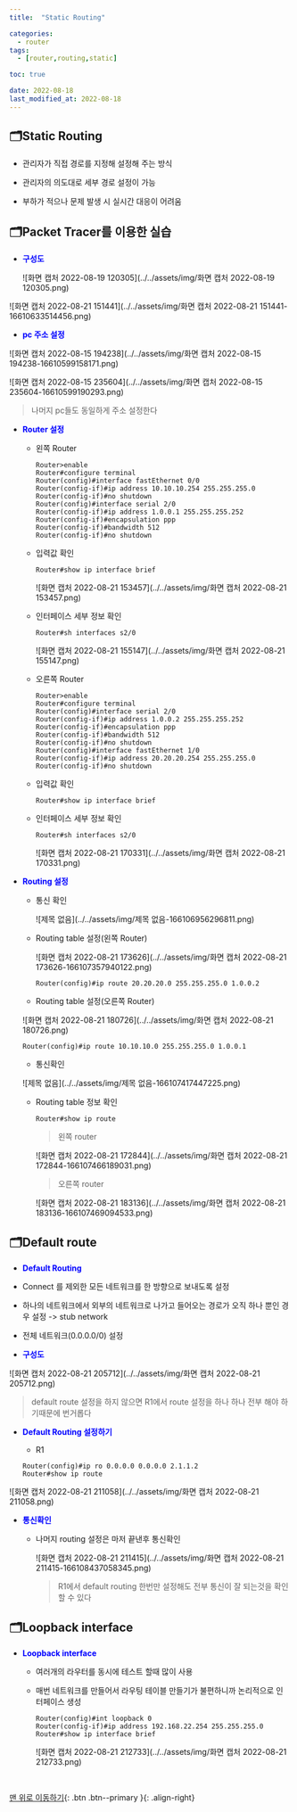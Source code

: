 ```yaml
---
title:  "Static Routing" 

categories:
  - router
tags:
  - [router,routing,static]

toc: true

date: 2022-08-18
last_modified_at: 2022-08-18
---
```


## 🗂️Static Routing

- 관리자가 직접 경로를 지정해 설정해 주는 방식 

- 관리자의 의도대로 세부 경로 설정이 가능 

- 부하가 적으나 문제 발생 시 실시간 대응이 어려움



## 🗂️Packet Tracer를 이용한 실습

- <span style="color:blue"><b>구성도</b></span>

  ![화면 캡처 2022-08-19 120305](../../assets/img/화면 캡처 2022-08-19 120305.png)

![화면 캡처 2022-08-21 151441](../../assets/img/화면 캡처 2022-08-21 151441-16610633514456.png)



- <span style="color:blue"><b>pc 주소 설정</b></span>

![화면 캡처 2022-08-15 194238](../../assets/img/화면 캡처 2022-08-15 194238-16610599158171.png)

![화면 캡처 2022-08-15 235604](../../assets/img/화면 캡처 2022-08-15 235604-16610599190293.png)

> 나머지 pc들도 동일하게 주소 설정한다

- <span style="color:blue"><b>Router 설정</b></span>

  - 왼쪽 Router

    ```
    Router>enable
    Router#configure terminal
    Router(config)#interface fastEthernet 0/0
    Router(config-if)#ip address 10.10.10.254 255.255.255.0
    Router(config-if)#no shutdown
    Router(config)#interface serial 2/0
    Router(config-if)#ip address 1.0.0.1 255.255.255.252
    Router(config-if)#encapsulation ppp
    Router(config-if)#bandwidth 512
    Router(config-if)#no shutdown
    ```

  - 입력값 확인

    ```
    Router#show ip interface brief
    ```

    ![화면 캡처 2022-08-21 153457](../../assets/img/화면 캡처 2022-08-21 153457.png)

  - 인터페이스 세부 정보 확인

    ```
    Router#sh interfaces s2/0
    ```

    ![화면 캡처 2022-08-21 155147](../../assets/img/화면 캡처 2022-08-21 155147.png)

  - 오른쪽 Router

    ```
    Router>enable
    Router#configure terminal
    Router(config)#interface serial 2/0
    Router(config-if)#ip address 1.0.0.2 255.255.255.252
    Router(config-if)#encapsulation ppp
    Router(config-if)#bandwidth 512
    Router(config-if)#no shutdown 
    Router(config)#interface fastEthernet 1/0
    Router(config-if)#ip address 20.20.20.254 255.255.255.0
    Router(config-if)#no shutdown
    ```

  - 입력값 확인

    ```
    Router#show ip interface brief
    ```

  - 인터페이스 세부 정보 확인

    ```
    Router#sh interfaces s2/0
    ```

    ![화면 캡처 2022-08-21 170331](../../assets/img/화면 캡처 2022-08-21 170331.png)

- <span style="color:blue"><b>Routing 설정</b></span>

  - 통신 확인

    ![제목 없음](../../assets/img/제목 없음-166106956296811.png)

  - Routing table 설정(왼쪽 Router)

    ![화면 캡처 2022-08-21 173626](../../assets/img/화면 캡처 2022-08-21 173626-166107357940122.png)

    ```
    Router(config)#ip route 20.20.20.0 255.255.255.0 1.0.0.2
    ```

  -  Routing table 설정(오른쪽 Router)

    ![화면 캡처 2022-08-21 180726](../../assets/img/화면 캡처 2022-08-21 180726.png)

    ```
    Router(config)#ip route 10.10.10.0 255.255.255.0 1.0.0.1
    ```

  -  통신확인

    ![제목 없음](../../assets/img/제목 없음-166107417447225.png)

  - Routing table 정보 확인

    ```
    Router#show ip route
    ```

    > 왼쪽 router

    ![화면 캡처 2022-08-21 172844](../../assets/img/화면 캡처 2022-08-21 172844-166107466189031.png)

    > 오른쪽 router

    ![화면 캡처 2022-08-21 183136](../../assets/img/화면 캡처 2022-08-21 183136-166107469094533.png)

  

  

## 🗂️Default route

-  <span style="color:blue"><b>Default Routing </b></span>
  - Connect 를 제외한 모든 네트워크를 한 방향으로 보내도록 설정
  - 하나의 네트워크에서 외부의 네트워크로 나가고 들어오는 경로가 오직 하나 뿐인 경우 설정 -> stub network
  - 전체 네트워크(0.0.0.0/0) 설정

- <span style="color:blue"><b>구성도</b></span>

![화면 캡처 2022-08-21 205712](../../assets/img/화면 캡처 2022-08-21 205712.png)

> default route 설정을 하지 않으면 R1에서 route 설정을 하나 하나 전부 해야 하기때문에 번거롭다

- <span style="color:blue"><b>Default Routing 설정하기</b></span>

  - R1 

  ```
  Router(config)#ip ro 0.0.0.0 0.0.0.0 2.1.1.2
  Router#show ip route
  ```

![화면 캡처 2022-08-21 211058](../../assets/img/화면 캡처 2022-08-21 211058.png)

- <span style="color:blue"><b>통신확인</b></span>

  - 나머지 routing 설정은 마저 끝낸후 통신확인

    ![화면 캡처 2022-08-21 211415](../../assets/img/화면 캡처 2022-08-21 211415-166108437058345.png)

    > R1에서 default routing 한번만 설정해도 전부 통신이 잘 되는것을 확인 할 수 있다 

## 🗂️Loopback interface

- <span style="color:blue"><b>Loopback interface</b></span>

  - 여러개의 라우터를 동시에 테스트 할때 많이 사용

  - 매번 네트워크를 만들어서 라우팅 테이블 만들기가 불편하니까 논리적으로 인터페이스 생성

    ```
    Router(config)#int loopback 0
    Router(config-if)#ip address 192.168.22.254 255.255.255.0
    Router#show ip interface brief
    ```

    ![화면 캡처 2022-08-21 212733](../../assets/img/화면 캡처 2022-08-21 212733.png)

<br>

[맨 위로 이동하기](#){: .btn .btn--primary }{: .align-right}

